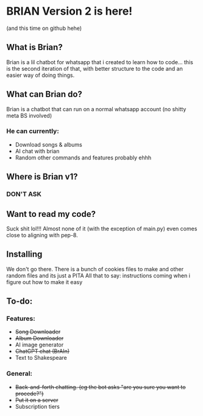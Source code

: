 # BRIAN Version 2 is here!
(and this time on github hehe)

## What is Brian?
Brian is a lil chatbot for whatsapp that i created to learn how to code... this is the second iteration of that, with better structure to the code and an easier way of doing things. 

## What can Brian do?
Brian is a chatbot that can run on a normal whatsapp account (no shitty meta BS involved)

### He can currently:
 - Download songs & albums
 - AI chat with brian
 - Random other commands and features probably ehhh

## Where is Brian v1?
### **DON'T ASK**

## Want to read my code?
Suck shit lol!!! Almost none of it (with the exception of main.py) even comes close to aligning with pep-8.

## Installing
We don't go there.
There is a bunch of cookies files to make and other random files and its just a PITA
All that to say: instructions coming when i figure out how to make it easy

## To-do:
### Features:
 - ~~Song Downloader~~
 - ~~Album Downloader~~
 - AI image generator
 - ~~ChatGPT chat (BrAIn)~~
 - Text to Shakespeare
### General:
 - ~~Back-and-forth chatting. (eg the bot asks "are you sure you want to procede?")~~
 - ~~Put it on a server~~
 - Subscription tiers
